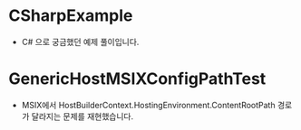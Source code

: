 # CSharpExample

- C# 으로 궁금했던 예제 풀이입니다.

# GenericHostMSIXConfigPathTest

- MSIX에서 HostBuilderContext.HostingEnvironment.ContentRootPath 경로가 달라지는 문제를 재현했습니다.
